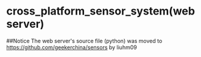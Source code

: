 cross_platform_sensor_system(web server)
============================

##Notice
The web server's source file (python) was moved to https://github.com/geekerchina/sensors by liuhm09